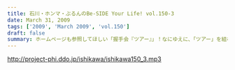 ```yaml
---
title: 石川・ホンマ・ぶるんのBe-SIDE Your Life! vol.150-3
date: March 31, 2009
tags: ['2009', 'March 2009', 'vol.150']
draft: false
summary: ホームページも参照してほしい「握手会『ツアー』」！なにゆえに、「ツアー」を組むのか・・・過酷な旅のお話は次週配信分ですぐ！？（月曜に帰ってこれているのかな？？）NAMAE
---
```


http://project-phi.ddo.jp/ishikawa/ishikawa150_3.mp3